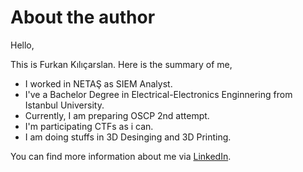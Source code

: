 # About the author

Hello,

This is Furkan Kılıçarslan. Here is the summary of me,

* I worked in NETAŞ as SIEM Analyst.
* I've a Bachelor Degree in Electrical-Electronics Enginnering from Istanbul University.
* Currently, I am preparing OSCP 2nd attempt.
* I'm participating CTFs as i can.
* I am doing stuffs in 3D Desinging and 3D Printing.

You can find more information about me via [LinkedIn](https://www.linkedin.com/in/furkankilicarslan).
